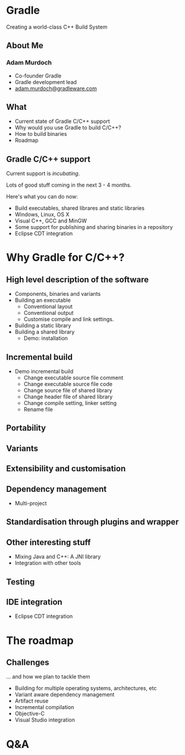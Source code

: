 # Gradle

Creating a world-class C++ Build System

## About Me

### Adam Murdoch

* Co-founder Gradle
* Gradle development lead
* adam.murdoch@gradleware.com

## What

* Current state of Gradle C/C++ support
* Why would you use Gradle to build C/C++?
* How to build binaries
* Roadmap

## Gradle C/C++ support

Current support is _incubating_.

Lots of good stuff coming in the next 3 - 4 months.

Here's what you can do now:

* Build executables, shared librares and static libraries
* Windows, Linux, OS X
* Visual C++, GCC and MinGW
* Some support for publishing and sharing binaries in a repository
* Eclipse CDT integration

# Why Gradle for C/C++?

## High level description of the software

* Components, binaries and variants
* Building an executable
    * Conventional layout
    * Conventional output
    * Customise compile and link settings.
* Building a static library
* Building a shared library
    * Demo: installation

## Incremental build

* Demo incremental build
    * Change executable source file comment
    * Change executable source file code
    * Change source file of shared library
    * Change header file of shared library
    * Change compile setting, linker setting
    * Rename file

## Portability

## Variants

## Extensibility and customisation

## Dependency management

* Multi-project

## Standardisation through plugins and wrapper

## Other interesting stuff

* Mixing Java and C++: A JNI library
* Integration with other tools

## Testing

## IDE integration

* Eclipse CDT integration

# The roadmap

## Challenges

... and how we plan to tackle them

* Building for multiple operating systems, architectures, etc
* Variant aware dependency management
* Artifact reuse
* Incremental compilation
* Objective-C
* Visual Studio integration

# Q&A
